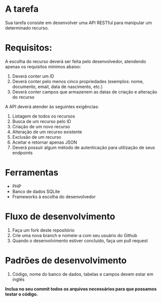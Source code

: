 # A tarefa
Sua tarefa consiste em desenvolver uma API RESTful para manipular um determinado recurso.

# Requisitos:
A escolha do recurso deverá ser feita pelo desenvolvedor, atendendo apenas os requisitos mínimos abaixo:

1. Deverá conter um ID
2. Deverá conter pelo menos cinco propriedades (exemplos: nome, documento, email, data de nascimento, etc.)
3. Deverá conter campos que armazenem as datas de criação e alteração do recurso

A API deverá atender às seguintes exigências:

1. Listagem de todos os recursos
2. Busca de um recurso pelo ID
3. Criação de um novo recurso
4. Alteração de um recurso existente
5. Exclusão de um recurso
6. Aceitar e retornar apenas JSON
7. Deverá possuir algum método de autenticação para utilização de seus endpoints

# Ferramentas
* PHP
* Banco de dados SQLite
* Frameworks à escolha do desenvolvedor

# Fluxo de desenvolvimento
1. Faça um fork deste repositório
2. Crie uma nova branch e nomeie-a com seu usuário do Github
3. Quando o desenvolvimento estiver concluído, faça um pull request

# Padrões de desenvolvimento
1. Código, nome do banco de dados, tabelas e campos devem estar em inglês

**Inclua no seu commit todos os arquivos necessários para que possamos testar o código.**
